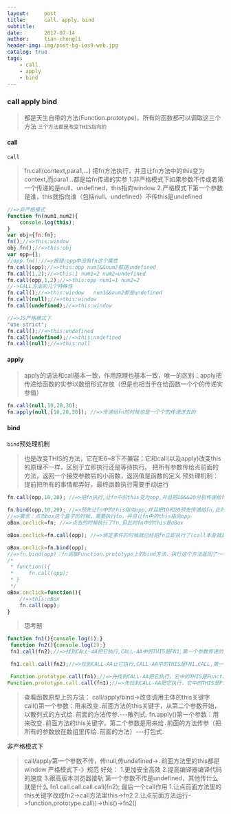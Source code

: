 ```yaml
---
layout:     post
title:      call、apply、bind
subtitle:   
date:       2017-07-14
author:     tian-chengli
header-img: img/post-bg-ios9-web.jpg
catalog: true
tags:
    - call
    - apply
    - bind
---
```


###   call  apply  bind
> 都是天生自带的方法(Function.prototype)，所有的函数都可以调取这三个方法
> `三个方法都是改变THIS指向的`
####  call
`call`
> fn.call(context,para1,...)
> 把fn方法执行，并且让fn方法中的this变为context,而para1...都是给fn传递的实参
1.非严格模式下如果参数不传或者第一个传递的是null、undefined，this指向window
2.严格模式下第一个参数是谁，this就指向谁（包括null、undefined）不传this是undefined

```javascript
//=>非严格模式
function fn(num1,num2){
	console.log(this);
}
var obj={fn:fn};
fn();//=>this:window
obj.fn();//=>this:obj
var opp={};
//opp.fn();//=>报错:opp中没有fn这个属性
fn.call(opp);//=>this:opp num1&&num2都是undefined
fn.call(1,2);//=>this:1 num1=2 num2=undefined
fn.call(opp,1,2);//=>this:opp num1=1 num2=2
//->CALL方法的几个特殊性
fn.call();//=>this:window   num1&&num2都是undefined
fn.call(null);//=>this:window
fn.call(undefined);//=>this:window
```
```javascript
//=>JS严格模式下
"use strict";
fn.call();//=>this:undefined
fn.call(undefined);//=>this:undefined
fn.call(null);//=>this:null
```
####  apply
> apply的语法和call基本一致，作用原理也基本一致，唯一的区别：apply把传递给函数的实参以数组形式存放（但是也相当于在给函数一个个的传递实参值）
```javascript
fn.call(null,10,20,30);
fn.apply(null,[10,20,30]); //=>传递给fn的时候也是一个个的传递进去的
```
####  bind
`bind`预处理机制
> 也是改变THIS的方法，它在IE6~8下不兼容；它和call(以及apply)改变this的原理不一样，区别于立即执行还是等待执行。
把所有参数传给点前面的方法，返回一个接受参数后的小函数，返回值是函数的定义
预处理机制：提前把所有的事情都弄好，最终函数执行需要手动运行

```javascript
fn.call(opp,10,20); //=>把fn执行,让fn中的this变为opp,并且把10&&20分别传递给fn

fn.bind(opp,10,20); //=>预先让fn中的this指向opp,并且把10和20预先传递给fn,此时的fn没有被执行(只有当执行的时候this和实参才会起到应有的作用)
//=>需求：点击box这个盒子的时候，需要执行fn，并且让fn中的this指向opp
oBox.onclick=fn; //=>点击的时候执行了fn,但此时fn中的this是oBox

oBox.onclick=fn.call(opp); //=>绑定事件的时候就已经把fn立即执行了(call本身就是立即执行函数),然后把fn执行的返回值绑定给事件

oBox.onclick=fn.bind(opp);
//=>fn.bind(opp)：fn调取Function.prototype上的bind方法，执行这个方法返回了一个匿名函数
/*
 * function(){
 *     fn.call(opp);
 * }
 */
oBox.onclick=function(){
	//=>this:oBox
	fn.call(opp);
}
```
> 思考题
```javascript
function fn1(){console.log(1);}
 function fn2(){console.log(2);}
 fn1.call(fn2);//=>找到CALL-AA把它执行,CALL-AA中的THIS是FN1,第一个参数传递的是FN2  =>在CALL-AA中执行的是FN1 =>1

 fn1.call.call(fn2);//=>找到CALL-AA让它执行,CALL-AA中的THIS是FN1.CALL,第一个参数是FN2  (把FN1.CALL中的THIS变为FN2，再让FN1.CALL执行  =>先找到CALL-AA，把它执行，只不过此时它中的THIS是FN2 =>让FN2中的THIS变为UNDEFINED，因为执行FN1.CALL的时候没有传递参数值，然后让FN2执行)  =>2

 Function.prototype.call(fn1);//=>先找到CALL-AA把它执行，它中的THIS是Function.prototype =>让F.P中的THIS变为FN1,然后让F.P执行,F.P是一个匿名函数也是一个空函数，执行没有任何的输出
Function.prototype.call.call(fn1);//=>先找到CALL-AA把它执行，它中的THIS是F.P.CALL =>把F.P.CALL中的THIS修改为FN1,让F.P.CALL执行  =>F.P.CALL(CALL-AA)第二次把它执行(此时它里面的THIS已经是FN1) =>这一次其实在CALL-AA中是让FN1执行 =>1
```
> 查看函数原型上的方法：
call/apply/bind->改变调用主体的this关键字
call()第一个参数：用来改变`.`前面方法的this关键字，从第二个参数开始，以散列式的方式给`.`前面的方法传参.---散列式.
fn.apply()第一个参数：用来改变`.`前面方法的this关键字，第二个参数是用来给`.`前面的方法传参（把所有的参数放在数组里传给`.`前面的方法）---打包式.

非严格模式下
> call/apply第一个参数不传，传null,传undefined->`.`前面方法里的this都是window
严格模式下-》规范
好处：
1.更加安全高效
2.提高编译器编译代码的速度
3.跟高版本浏览器接轨
第一个参数不传是undefined，其他传什么就是什么
fn1.call.call.call.call(fn2);
最后一个call作用
1.让点前面方法里的this关键字改成fn2->call方法里this->fn2
2.让点前面方法运行->function.prototype.call()->this()->fn2()
